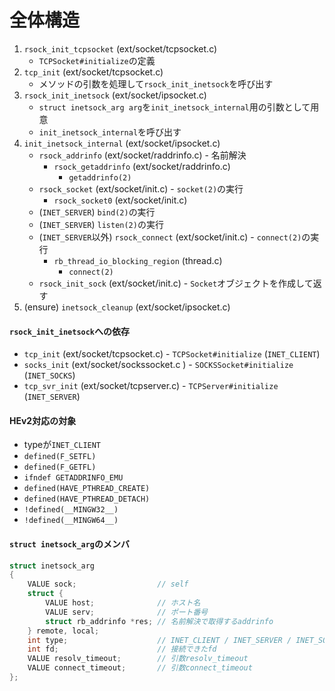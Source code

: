 # 全体構造
1. `rsock_init_tcpsocket` (ext/socket/tcpsocket.c)
    - `TCPSocket#initialize`の定義
2. `tcp_init` (ext/socket/tcpsocket.c)
    - メソッドの引数を処理して`rsock_init_inetsock`を呼び出す
3. `rsock_init_inetsock` (ext/socket/ipsocket.c)
    - `struct inetsock_arg arg`を`init_inetsock_internal`用の引数として用意
    - `init_inetsock_internal`を呼び出す
4. `init_inetsock_internal` (ext/socket/ipsocket.c)
    - `rsock_addrinfo` (ext/socket/raddrinfo.c) - 名前解決
      - `rsock_getaddrinfo` (ext/socket/raddrinfo.c)
        - `getaddrinfo(2)`
    - `rsock_socket` (ext/socket/init.c) - `socket(2)`の実行
      - `rsock_socket0` (ext/socket/init.c)
    - (`INET_SERVER`) `bind(2)`の実行
    - (`INET_SERVER`) `listen(2)`の実行
    - (`INET_SERVER`以外) `rsock_connect` (ext/socket/init.c) - `connect(2)`の実行
      - `rb_thread_io_blocking_region` (thread.c)
        - `connect(2)`
    - `rsock_init_sock` (ext/socket/init.c) - `Socket`オブジェクトを作成して返す
5. (ensure) `inetsock_cleanup` (ext/socket/ipsocket.c)

#### `rsock_init_inetsock`への依存
- `tcp_init` (ext/socket/tcpsocket.c) - `TCPSocket#initialize` (`INET_CLIENT`)
- `socks_init` (ext/socket/sockssocket.c ) - `SOCKSSocket#initialize` (`INET_SOCKS`)
- `tcp_svr_init` (ext/socket/tcpserver.c) - `TCPServer#initialize` (`INET_SERVER`)

#### HEv2対応の対象
- typeが`INET_CLIENT`
- `defined(F_SETFL)`
- `defined(F_GETFL)`
- `ifndef GETADDRINFO_EMU`
- `defined(HAVE_PTHREAD_CREATE)`
- `defined(HAVE_PTHREAD_DETACH)`
- `!defined(__MINGW32__)`
- `!defined(__MINGW64__)`

#### `struct inetsock_arg`のメンバ

```c
struct inetsock_arg
{
    VALUE sock;                  // self
    struct {
        VALUE host;              // ホスト名
        VALUE serv;              // ポート番号
        struct rb_addrinfo *res; // 名前解決で取得するaddrinfo
    } remote, local;
    int type;                    // INET_CLIENT / INET_SERVER / INET_SOCKS
    int fd;                      // 接続できたfd
    VALUE resolv_timeout;        // 引数resolv_timeout
    VALUE connect_timeout;       // 引数connect_timeout
};
```

